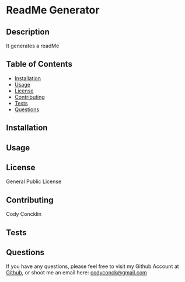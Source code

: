 # ReadMe Generator
  
  ## Description 
  It generates a readMe
  
  ## Table of Contents
  
  * [Installation](#installation)
  * [Usage](#usage)
  * [License](#license)
  * [Contributing](#contributing)
  * [Tests](#tests)
  * [Questions](#questions)
  
  ## Installation
  
  ## Usage 
    
  ## License
  General Public License
  
  ## Contributing
  Cody Concklin
  
  ## Tests
  
  ## Questions
  If you have any questions, please feel free to visit my Github Account at [Github](https://github.com/codyconck), or shoot me an email here: codyconck@gmail.com
